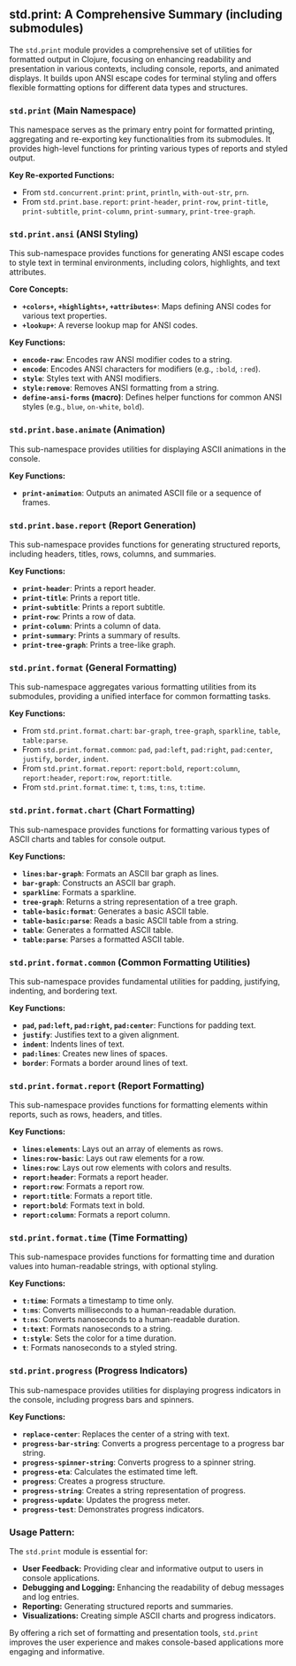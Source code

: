 ## std.print: A Comprehensive Summary (including submodules)

The `std.print` module provides a comprehensive set of utilities for formatted output in Clojure, focusing on enhancing readability and presentation in various contexts, including console, reports, and animated displays. It builds upon ANSI escape codes for terminal styling and offers flexible formatting options for different data types and structures.

### `std.print` (Main Namespace)

This namespace serves as the primary entry point for formatted printing, aggregating and re-exporting key functionalities from its submodules. It provides high-level functions for printing various types of reports and styled output.

**Key Re-exported Functions:**

*   From `std.concurrent.print`: `print`, `println`, `with-out-str`, `prn`.
*   From `std.print.base.report`: `print-header`, `print-row`, `print-title`, `print-subtitle`, `print-column`, `print-summary`, `print-tree-graph`.

### `std.print.ansi` (ANSI Styling)

This sub-namespace provides functions for generating ANSI escape codes to style text in terminal environments, including colors, highlights, and text attributes.

**Core Concepts:**

*   **`+colors+`, `+highlights+`, `+attributes+`**: Maps defining ANSI codes for various text properties.
*   **`+lookup+`**: A reverse lookup map for ANSI codes.

**Key Functions:**

*   **`encode-raw`**: Encodes raw ANSI modifier codes to a string.
*   **`encode`**: Encodes ANSI characters for modifiers (e.g., `:bold`, `:red`).
*   **`style`**: Styles text with ANSI modifiers.
*   **`style:remove`**: Removes ANSI formatting from a string.
*   **`define-ansi-forms` (macro)**: Defines helper functions for common ANSI styles (e.g., `blue`, `on-white`, `bold`).

### `std.print.base.animate` (Animation)

This sub-namespace provides utilities for displaying ASCII animations in the console.

**Key Functions:**

*   **`print-animation`**: Outputs an animated ASCII file or a sequence of frames.

### `std.print.base.report` (Report Generation)

This sub-namespace provides functions for generating structured reports, including headers, titles, rows, columns, and summaries.

**Key Functions:**

*   **`print-header`**: Prints a report header.
*   **`print-title`**: Prints a report title.
*   **`print-subtitle`**: Prints a report subtitle.
*   **`print-row`**: Prints a row of data.
*   **`print-column`**: Prints a column of data.
*   **`print-summary`**: Prints a summary of results.
*   **`print-tree-graph`**: Prints a tree-like graph.

### `std.print.format` (General Formatting)

This sub-namespace aggregates various formatting utilities from its submodules, providing a unified interface for common formatting tasks.

**Key Functions:**

*   From `std.print.format.chart`: `bar-graph`, `tree-graph`, `sparkline`, `table`, `table:parse`.
*   From `std.print.format.common`: `pad`, `pad:left`, `pad:right`, `pad:center`, `justify`, `border`, `indent`.
*   From `std.print.format.report`: `report:bold`, `report:column`, `report:header`, `report:row`, `report:title`.
*   From `std.print.format.time`: `t`, `t:ms`, `t:ns`, `t:time`.

### `std.print.format.chart` (Chart Formatting)

This sub-namespace provides functions for formatting various types of ASCII charts and tables for console output.

**Key Functions:**

*   **`lines:bar-graph`**: Formats an ASCII bar graph as lines.
*   **`bar-graph`**: Constructs an ASCII bar graph.
*   **`sparkline`**: Formats a sparkline.
*   **`tree-graph`**: Returns a string representation of a tree graph.
*   **`table-basic:format`**: Generates a basic ASCII table.
*   **`table-basic:parse`**: Reads a basic ASCII table from a string.
*   **`table`**: Generates a formatted ASCII table.
*   **`table:parse`**: Parses a formatted ASCII table.

### `std.print.format.common` (Common Formatting Utilities)

This sub-namespace provides fundamental utilities for padding, justifying, indenting, and bordering text.

**Key Functions:**

*   **`pad`, `pad:left`, `pad:right`, `pad:center`**: Functions for padding text.
*   **`justify`**: Justifies text to a given alignment.
*   **`indent`**: Indents lines of text.
*   **`pad:lines`**: Creates new lines of spaces.
*   **`border`**: Formats a border around lines of text.

### `std.print.format.report` (Report Formatting)

This sub-namespace provides functions for formatting elements within reports, such as rows, headers, and titles.

**Key Functions:**

*   **`lines:elements`**: Lays out an array of elements as rows.
*   **`lines:row-basic`**: Lays out raw elements for a row.
*   **`lines:row`**: Lays out row elements with colors and results.
*   **`report:header`**: Formats a report header.
*   **`report:row`**: Formats a report row.
*   **`report:title`**: Formats a report title.
*   **`report:bold`**: Formats text in bold.
*   **`report:column`**: Formats a report column.

### `std.print.format.time` (Time Formatting)

This sub-namespace provides functions for formatting time and duration values into human-readable strings, with optional styling.

**Key Functions:**

*   **`t:time`**: Formats a timestamp to time only.
*   **`t:ms`**: Converts milliseconds to a human-readable duration.
*   **`t:ns`**: Converts nanoseconds to a human-readable duration.
*   **`t:text`**: Formats nanoseconds to a string.
*   **`t:style`**: Sets the color for a time duration.
*   **`t`**: Formats nanoseconds to a styled string.

### `std.print.progress` (Progress Indicators)

This sub-namespace provides utilities for displaying progress indicators in the console, including progress bars and spinners.

**Key Functions:**

*   **`replace-center`**: Replaces the center of a string with text.
*   **`progress-bar-string`**: Converts a progress percentage to a progress bar string.
*   **`progress-spinner-string`**: Converts progress to a spinner string.
*   **`progress-eta`**: Calculates the estimated time left.
*   **`progress`**: Creates a progress structure.
*   **`progress-string`**: Creates a string representation of progress.
*   **`progress-update`**: Updates the progress meter.
*   **`progress-test`**: Demonstrates progress indicators.

### Usage Pattern:

The `std.print` module is essential for:
*   **User Feedback:** Providing clear and informative output to users in console applications.
*   **Debugging and Logging:** Enhancing the readability of debug messages and log entries.
*   **Reporting:** Generating structured reports and summaries.
*   **Visualizations:** Creating simple ASCII charts and progress indicators.

By offering a rich set of formatting and presentation tools, `std.print` improves the user experience and makes console-based applications more engaging and informative.